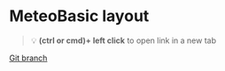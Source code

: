 # MeteoBasic layout 


> :bulb: **(ctrl or cmd)+ left click** to open link in a new tab 

[Git branch](https://github.com/codiku/react-native-meteo/tree/006-EN-meteo-basic-layout)